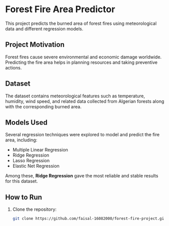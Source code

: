 # Forest Fire Area Predictor

This project predicts the burned area of forest fires using meteorological data and different regression models.

## Project Motivation

Forest fires cause severe environmental and economic damage worldwide. Predicting the fire area helps in planning resources and taking preventive actions.

## Dataset

The dataset contains meteorological features such as temperature, humidity, wind speed, and related data collected from Algerian forests along with the corresponding burned area.

## Models Used

Several regression techniques were explored to model and predict the fire area, including:

- Multiple Linear Regression  
- Ridge Regression  
- Lasso Regression  
- Elastic Net Regression  

Among these, **Ridge Regression** gave the most reliable and stable results for this dataset.

## How to Run

1. Clone the repository:

   ```bash
   git clone https://github.com/faisal-16082000/forest-fire-project.git
